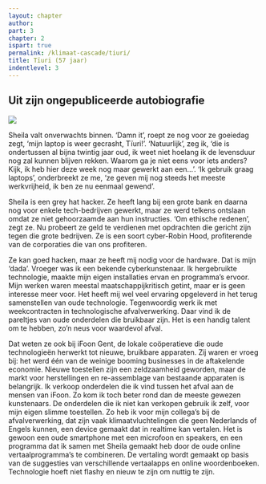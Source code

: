 ```yaml
---
layout: chapter
author: 
part: 3
chapter: 2
ispart: true
permalink: /klimaat-cascade/tiuri/
title: Tïuri (57 jaar) 
indentlevel: 3
---
```


## Uit zijn ongepubliceerde autobiografie

<a href="{{ site.baseurl }}/images/Tiuri.jpg" data-lightbox="Tiuri"><img src="{{ site.baseurl }}/images/Tiuri.jpg"></a>

Sheila valt onverwachts binnen. ‘Damn it’, roept ze nog voor ze goeiedag zegt, ‘mijn laptop is weer gecrasht, Tïuri!’. ‘Natuurlijk’, zeg ik, ‘die is ondertussen al bijna twintig jaar oud, ik weet niet hoelang ik de levensduur nog zal kunnen blijven rekken. Waarom ga je niet eens voor iets anders? Kijk, ik heb hier deze week nog maar gewerkt aan een…’. ‘Ik gebruik graag laptops’, onderbreekt ze me, ‘ze geven mij nog steeds het meeste werkvrijheid, ik ben ze nu eenmaal gewend’.

Sheila is een grey hat hacker. Ze heeft lang bij een grote bank en daarna nog voor enkele tech-bedrijven gewerkt, maar ze werd telkens ontslaan omdat ze niet gehoorzaamde aan hun instructies. ‘Om ethische redenen’, zegt ze. Nu probeert ze geld te verdienen met opdrachten die gericht zijn tegen die grote bedrijven. Ze is een soort cyber-Robin Hood, profiterende van de corporaties die van ons profiteren. 

Ze kan goed hacken, maar ze heeft mij nodig voor de hardware. Dat is mijn ‘dada’. Vroeger was ik een bekende cyberkunstenaar. Ik hergebruikte technologie, maakte mijn eigen installaties ervan en programma’s ervoor. Mijn werken waren meestal maatschappijkritisch getint, maar er is geen interesse meer voor. Het heeft mij wel veel ervaring opgeleverd in het terug samenstellen van oude technologie. Tegenwoordig werk ik met weekcontracten in technologische afvalverwerking. Daar vind ik de pareltjes van oude onderdelen die bruikbaar zijn. Het is een handig talent om te hebben, zo’n neus voor waardevol afval. 

Dat weten ze ook bij iFoon Gent, de lokale coöperatieve die oude technologieën herwerkt tot nieuwe, bruikbare apparaten. Zij waren er vroeg bij: het werd één van de weinige booming businesses in de aftakelende economie. Nieuwe toestellen zijn een zeldzaamheid geworden, maar de markt voor herstellingen en re-assemblage van bestaande apparaten is belangrijk. Ik verkoop onderdelen die ik vind tussen het afval aan de mensen van iFoon. Zo kom ik toch beter rond dan de meeste gewezen kunstenaars. De onderdelen die ik niet kan verkopen gebruik ik zelf, voor mijn eigen slimme toestellen. Zo heb ik voor mijn collega’s bij de afvalverwerking, dat zijn vaak klimaatvluchtelingen die geen Nederlands of Engels kunnen, een device gemaakt dat in realtime kan vertalen. Het is gewoon een oude smartphone met een microfoon en speakers, en een programma dat ik samen met Sheila gemaakt heb door de oude online vertaalprogramma’s te combineren. De vertaling wordt gemaakt op basis van de suggesties van verschillende vertaalapps en online woordenboeken. Technologie hoeft niet flashy en nieuw te zijn om nuttig te zijn. 
